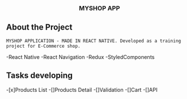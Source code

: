 
  <h3 align="center">MYSHOP APP</h3>
</p>


<!-- ABOUT THE PROJECT -->

## About the Project
    MYSHOP APPLICATION - MADE IN REACT NATIVE. Developed as a training project for E-Commerce shop.
-React Native
-React Navigation
-Redux
-StyledComponents

## Tasks developing
-[x]Products List
-[]Products Detail
-[]Validation
-[]Cart
-[]API



